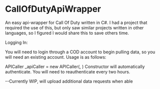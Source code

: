 # CallOfDutyApiWrapper

An easy api-wrapper for Call Of Duty written in C#. I had a project that required the use of this, but only saw similar projects written in other languages, so I figured I would share this to save others time.

Logging In:

You will need to login through a COD account to begin pulling data, so you will need an existing account. Usage is as follows:

APICaller _apiCaller = new APICaller(<email address for>, <password for account>) 
Constructor will automatically authenticate. You will need to reauthenticate every two hours.

--Currently WIP, will upload additional data requests when able 
